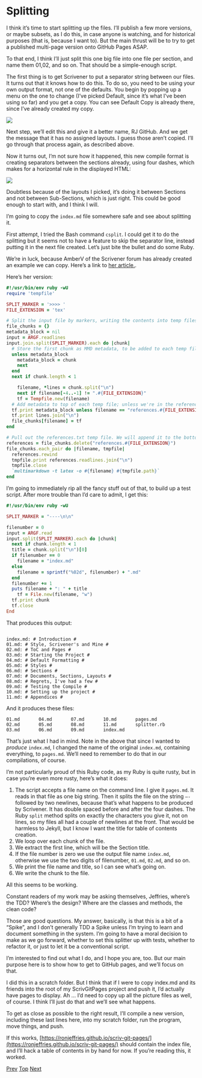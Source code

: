 # Splitting #

I think it’s time to start splitting up the files. I’ll publish a few more versions, or maybe subsets, as I do this, in case anyone is watching, and for historical purposes (that is, because I want to). But the main thrust will be to try to get a published multi-page version onto GitHub Pages ASAP.

To that end, I think I’ll just split this one big file into one file per section, and name them 01,02, and so on. That should be a simple-enough script.

The first thing is to get Scrivener to put a separator string between our files. It turns out that it knows how to do this. To do so, you need to be using your own output format, not one of the defaults. You begin by popping up a menu on the one to change (I’ve picked Default, since it’s what I’ve been using so far) and you get a copy. You can see Default Copy is already there, since I’ve already created my copy. 

![][ScreenShot2018-06-17at6.41.19AM]

Next step, we’ll edit this and give it a better name, RJ GitHub. And we get the message that it has no assigned layouts. I guess those aren’t copied. I’ll go through that process again, as described above.

Now it turns out, I’m not sure how it happened, this new compile format is creating separators between the sections already, using four dashes, which makes for a horizontal rule in the displayed HTML:


![][ScreenShot2018-06-17at7.05.30AM]

Doubtless because of the layouts I picked, it’s doing it between Sections and not between Sub-Sections, which is just right. This could be good enough to start with, and I think I will. 

I’m going to copy the `index.md` file somewhere safe and see about splitting it.

First attempt, I tried the Bash command `csplit`. I could get it to do the splitting but it seems not to have a feature to skip the separator line, instead putting it in the next file created. Let’s just bite the bullet and do some Ruby. 

We’re in luck, because AmberV of the Scrivener forum has already created an example we can copy. Here’s a link to [her article.](https://www.literatureandlatte.com/forum/viewtopic.php?f=2&t=52114&p=266283#p266283).

Here’s her version:

```Ruby
#!/usr/bin/env ruby -wU
require 'tempfile'

SPLIT_MARKER = '>>>> '
FILE_EXTENSION = 'tex'

# Split the input file by markers, writing the contents into temp files. Access temp file with file_chunk['name_of_file.txt']
file_chunks = {}
metadata_block = nil
input = ARGF.readlines
input.join.split(SPLIT_MARKER).each do |chunk|
  # Store the first chunk as MMD metadata, to be added to each temp file
  unless metadata_block
    metadata_block = chunk
    next
  end
  next if chunk.length < 1

	filename, *lines = chunk.split("\n")
	next if filename[-4..-1] != ".#{FILE_EXTENSION}"
	tf = Tempfile.new(filename)
  # Add metadata to top of each temp file; unless we're in the reference list
  tf.print metadata_block unless filename == "references.#{FILE_EXTENSION}"
  tf.print lines.join("\n")
  file_chunks[filename] = tf
end

# Pull out the references.txt temp file. We will append it to the bottom of each document that we process. It contains figure and footnote references. Pandoc will ignore any that do not apply to the section, so this can be done blindly.
references = file_chunks.delete("references.#{FILE_EXTENSION}")
file_chunks.each_pair do |filename, tmpfile|
  references.rewind
  tmpfile.print references.readlines.join("\n")
  tmpfile.close
  `multimarkdown -t latex -o #{filename} #{tmpfile.path}`
end
```

I’m going to immediately rip all the fancy stuff out of that, to build up a test script. After more trouble than I’d care to admit, I get this:

```Ruby
#!/usr/bin/env ruby -wU

SPLIT_MARKER = "----\n\n"

filenumber = 0
input = ARGF.read
input.split(SPLIT_MARKER).each do |chunk|
  next if chunk.length < 1
  title = chunk.split("\n")[0]
  if filenumber == 0
    filename = "index.md"
  else
    filename = sprintf("%02d", filenumber) + ".md"
  end
  filenumber += 1
  puts filename + ": " + title
	tf = File.new(filename, "w")
  tf.print chunk
  tf.close
End
```

That produces this output:

```

index.md: # Introduction #
01.md: # Style, Scrivener's and Mine #
02.md: # ToC and Pages #
03.md: # Starting the Project #
04.md: # Default Formatting #
05.md: # Styles #
06.md: # Sections #
07.md: # Documents, Sections, Layouts #
08.md: # Regrets, I've had a few #
09.md: # Testing the Compile #
10.md: # Setting up the project #
11.md: # Appendices #
```

And it produces these files:

```Widebody2:ScrivGitPagesScratch ron$ ls
01.md		04.md		07.md		10.md		pages.md
02.md		05.md		08.md		11.md		splitter.rb
03.md		06.md		09.md		index.md
```

That’s just what I had in mind. Note in the above that since I wanted to *produce* `index.md`, I changed the name of the original `index.md`, containing everything, to `pages.md`. We’ll need to remember to do that in our compilations, of course.

I’m not particularly proud of this Ruby code, as my Ruby is quite rusty, but in case you’re even more rusty, here’s what it does:

1. The script accepts a file name on the command line. I give it `pages.md`. It reads in that file as one big string. Then it splits the file on the string `—-` followed by two newlines, because that’s what happens to be produced by Scrivener. It has double spaced before and after the four dashes. The Ruby `split` method splits on exactly the characters you give it, not on lines, so my files all had a couple of newlines at the front. That would be harmless to Jekyll, but I know I want the title for table of contents creation.
2. We loop over each chunk of the file.
3. We extract the first line, which will be the Section title.
4. If the file number is zero we use the output file name `index.md`, otherwise we use the two digits of filenumber, `01.md`, `02.md`, and so on. 
5. We print the file name and title, so I can see what’s going on.
6. We write the chunk to the file.

All this seems to be working. 

Constant readers of my work may be asking themselves, Jeffries, where’s the TDD? Where’s the design? Where are the classes and methods, the clean code?

Those are good questions. My answer, basically, is that this is a bit of a “Spike”, and I don’t generally TDD a Spike unless I’m trying to learn and document something in the system. I’m going to have a moral decision to make as we go forward, whether to set this splitter up with tests, whether to refactor it, or just to let it be a conventional script. 

I’m interested to find out what I do, and I hope you are, too. But our main purpose here is to show how to get to GitHub pages, and we’ll focus on that. 

I did this in a scratch folder. But I think that if I were to copy index.md and its friends into the root of my ScrivGitPages project and push it, I’d actually have pages to display. Ah … I’d need to copy up all the picture files as well, of course. I think I’ll just do that and we’ll see what happens. 

To get as close as possible to the right result, I’ll compile a new version, including these last lines here, into my scratch folder, run the program, move things, and push. 

If this works, [https://ronjeffries.github.io/scriv-git-pages/](https://ronjeffries.github.io/scriv-git-pages/) should contain the index file, and I’ll hack a table of contents in by hand for now. If you’re reading this, it worked.







[Prev](10.html) [Top](index.html) [Next](12.html)




[ScreenShot2018-06-17at5.43.41AM]: ScreenShot2018-06-17at5.43.41AM.png

[ScreenShot2018-06-15at3.48.45AM]: ScreenShot2018-06-15at3.48.45AM.png

[ScreenShot2018-06-15at3.56.55AM]: ScreenShot2018-06-15at3.56.55AM.png

[ScreenShot2018-06-15at3.59.33AM]: ScreenShot2018-06-15at3.59.33AM.png

[ScreenShot2018-06-15at4.15.13AM]: ScreenShot2018-06-15at4.15.13AM.png

[ScreenShot2018-06-15at4.31.51AM]: ScreenShot2018-06-15at4.31.51AM.png

[ScreenShot2018-06-15at4.33.00AM]: ScreenShot2018-06-15at4.33.00AM.png

[ScreenShot2018-06-15at4.34.19AM]: ScreenShot2018-06-15at4.34.19AM.png

[ScreenShot2018-06-15at4.35.50AM]: ScreenShot2018-06-15at4.35.50AM.png

[ScreenShot2018-06-15at4.53.51AM]: ScreenShot2018-06-15at4.53.51AM.png

[ScreenShot2018-06-15at4.55.43AM]: ScreenShot2018-06-15at4.55.43AM.png

[ScreenShot2018-06-15at5.07.22AM]: ScreenShot2018-06-15at5.07.22AM.png

[ScreenShot2018-06-15at5.12.50AM]: ScreenShot2018-06-15at5.12.50AM.png

[ScreenShot2018-06-15at5.14.54AM]: ScreenShot2018-06-15at5.14.54AM.png

[ScreenShot2018-06-15at9.24.21AM]: ScreenShot2018-06-15at9.24.21AM.png

[ScreenShot2018-06-15at9.59.53AM]: ScreenShot2018-06-15at9.59.53AM.png

[ScreenShot2018-06-16at7.47.10AM]: ScreenShot2018-06-16at7.47.10AM.png

[ScreenShot2018-06-17at6.41.19AM]: ScreenShot2018-06-17at6.41.19AM.png

[ScreenShot2018-06-17at7.05.30AM]: ScreenShot2018-06-17at7.05.30AM.png

[ScreenShot2018-06-17at8.13.28PM]: ScreenShot2018-06-17at8.13.28PM.png

[ScreenShot2018-06-18at9.45.26AM]: ScreenShot2018-06-18at9.45.26AM.png

[ScreenShot2018-06-17at6.06.28AM]: ScreenShot2018-06-17at6.06.28AM.png

